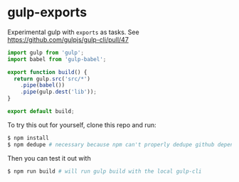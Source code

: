 # gulp-exports

Experimental gulp with `exports` as tasks. See https://github.com/gulpjs/gulp-cli/pull/47

```js
import gulp from 'gulp';
import babel from 'gulp-babel';

export function build() {
  return gulp.src('src/*')
    .pipe(babel())
    .pipe(gulp.dest('lib'));
}

export default build;
```

To try this out for yourself, clone this repo and run:

```sh
$ npm install
$ npm dedupe # necessary because npm can't properly dedupe github dependencies
```

Then you can test it out with

```sh
$ npm run build # will run gulp build with the local gulp-cli
```
